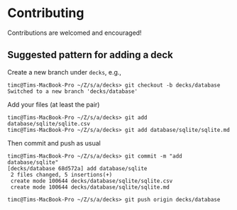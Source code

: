 # Contributing

Contributions are welcomed and encouraged!

## Suggested pattern for adding a deck

Create a new branch under `decks`, e.g.,

    timc@Tims-MacBook-Pro ~/Z/s/a/decks> git checkout -b decks/database
    Switched to a new branch 'decks/database'

Add your files (at least the pair)

    timc@Tims-MacBook-Pro ~/Z/s/a/decks> git add database/sqlite/sqlite.csv
    timc@Tims-MacBook-Pro ~/Z/s/a/decks> git add database/sqlite/sqlite.md

Then commit and push as usual

    timc@Tims-MacBook-Pro ~/Z/s/a/decks> git commit -m "add database/sqlite"
    [decks/database 68d572a] add database/sqlite
     2 files changed, 5 insertions(+)
     create mode 100644 decks/database/sqlite/sqlite.csv
     create mode 100644 decks/database/sqlite/sqlite.md

    timc@Tims-MacBook-Pro ~/Z/s/a/decks> git push origin decks/database
